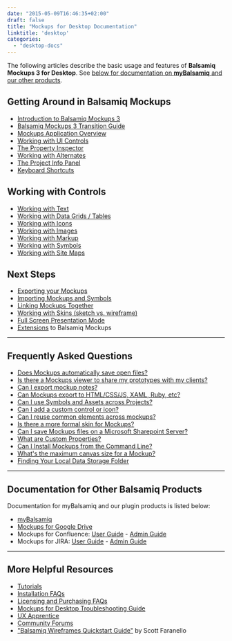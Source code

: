 ```yaml
---
date: "2015-05-09T16:46:35+02:00"
draft: false
title: "Mockups for Desktop Documentation"
linktitle: 'desktop'
categories:
  - "desktop-docs"
---
```


The following articles describe the basic usage and features of **Balsamiq Mockups 3 for Desktop**. See [below for documentation on **myBalsamiq** and our other products](#more).

## Getting Around in Balsamiq Mockups
* [Introduction to Balsamiq Mockups 3](/desktop/intro/)
* [Balsamiq Mockups 3 Transition Guide](/desktop/transition/)
* [Mockups Application Overview](/desktop/overview/)
* [Working with UI Controls](/desktop/controls/)
* [The Property Inspector](/desktop/inspector/)
* [Working with Alternates](/desktop/alternates/)
* [The Project Info Panel](/desktop/projectinfo/)
* [Keyboard Shortcuts](/desktop/shortcuts/)

## Working with Controls

* [Working with Text](/desktop/text/)
* [Working with Data Grids / Tables](/desktop/datagrids/)
* [Working with Icons](/desktop/icons/)
* [Working with Images](/desktop/images/)
* [Working with Markup](/desktop/markup/)
* [Working with Symbols](/desktop/symbols/)
* [Working with Site Maps](/desktop/sitemaps/)

## Next Steps

* [Exporting your Mockups](/desktop/exporting/)
* [Importing Mockups and Symbols](/desktop/importing/)
* [Linking Mockups Together](/desktop/liking/)
* [Working with Skins (sketch vs. wireframe)](/desktop/skins/)
* [Full Screen Presentation Mode](/desktop/fullscreen/)
* [Extensions](/desktop/extensions/) to Balsamiq Mockups

* * *

## Frequently Asked Questions

* [Does Mockups automatically save open files?](/desktop/578190)
* [Is there a Mockups viewer to share my prototypes with my clients?](/desktop/98989)
* [Can I export mockup notes?](/desktop/1948259)
* [Can Mockups export to HTML/CSS/JS, XAML, Ruby, etc?](/desktop/98992)
* [Can I use Symbols and Assets across Projects?](/desktop/1634821)
* [Can I add a custom control or icon?](/desktop/98986)
* [Can I reuse common elements across mockups?](/desktop/98987)
* [Is there a more formal skin for Mockups?](/desktop/98988)
* [Can I save Mockups files on a Microsoft Sharepoint Server?](/desktop/98997)
* [What are Custom Properties?](/desktop/210720)
* [Can I Install Mockups from the Command Line?](/desktop/111762)
* [What's the maximum canvas size for a Mockup?](/desktop/468845)
* [Finding Your Local Data Storage Folder](/desktop/1033437)

* * *

## Documentation for Other Balsamiq Products

Documentation for myBalsamiq and our plugin products is listed below:

* [myBalsamiq](/desktop/127531)
* [Mockups for Google Drive](/desktop/1559682)
*   Mockups for Confluence: [User Guide](/desktop/113837) - [Admin Guide](/desktop/113839)
*   Mockups for JIRA: [User Guide](/desktop/113842) - [Admin Guide](/desktop/113844)

* * *

## More Helpful Resources
* [Tutorials](/desktop/1335124)
* [Installation FAQs](http://support.balsamiq.com/customer/portal/topics/44769-installation-faqs/articles)
* [Licensing and Purchasing FAQs](/desktop/127432)
* [Mockups for Desktop Troubleshooting Guide](/desktop/1964658)
* [UX Apprentice](http://uxapprentice.com)
* [Community Forums](http://forums.balsamiq.com)
* ["Balsamiq Wireframes Quickstart Guide"](/desktop/1075461) by Scott Faranello

